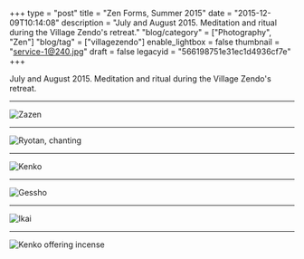 +++
type = "post"
title = "Zen Forms, Summer 2015"
date = "2015-12-09T10:14:08"
description = "July and August 2015. Meditation and ritual during the Village Zendo's retreat."
"blog/category" = ["Photography", "Zen"]
"blog/tag" = ["villagezendo"]
enable_lightbox = false
thumbnail = "service-1@240.jpg"
draft = false
legacyid = "566198751e31ec1d4936cf7e"
+++

<p>July and August 2015. Meditation and ritual during the Village Zendo's retreat.</p>
<hr />
<p><img style="display:block; margin-left:auto; margin-right:auto;" src="service-1.jpg" alt="Zazen" title="Zazen" /></p>
<hr />
<p><img style="display:block; margin-left:auto; margin-right:auto;" src="service-2.jpg" alt="Ryotan, chanting" title="Ryotan, chanting" /></p>
<hr />
<p><img style="display:block; margin-left:auto; margin-right:auto;" src="service-3.jpg" alt="Kenko" title="Kenko" /></p>
<hr />
<p><img style="display:block; margin-left:auto; margin-right:auto;" src="service-4.jpg" alt="Gessho" title="Gessho" /></p>
<hr />
<p><img style="display:block; margin-left:auto; margin-right:auto;" src="service-5.jpg" alt="Ikai" title="Ikai" /></p>
<hr />
<p><img style="display:block; margin-left:auto; margin-right:auto;" src="service-6.jpg" alt="Kenko offering incense" title="Kenko offering incense" /></p>
    